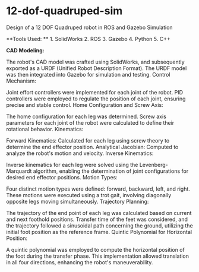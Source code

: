 # 12-dof-quadruped-sim
Design of a 12 DOF Quadruped robot in ROS and Gazebo Simulation

**Tools Used:
**  1. SolidWorks
  2. ROS
  3. Gazebo
  4. Python
  5. C++

**CAD Modeling:**

The robot's CAD model was crafted using SolidWorks, and subsequently exported as a URDF (Unified Robot Description Format).
The URDF model was then integrated into Gazebo for simulation and testing.
Control Mechanism:

Joint effort controllers were implemented for each joint of the robot.
PID controllers were employed to regulate the position of each joint, ensuring precise and stable control.
Home Configuration and Screw Axis:

The home configuration for each leg was determined.
Screw axis parameters for each joint of the robot were calculated to define their rotational behavior.
Kinematics:

Forward Kinematics: Calculated for each leg using screw theory to determine the end effector position.
Analytical Jacobian: Computed to analyze the robot's motion and velocity.
Inverse Kinematics:

Inverse kinematics for each leg were solved using the Levenberg-Marquardt algorithm, enabling the determination of joint configurations for desired end effector positions.
Motion Types:

Four distinct motion types were defined: forward, backward, left, and right.
These motions were executed using a trot gait, involving diagonally opposite legs moving simultaneously.
Trajectory Planning:

The trajectory of the end point of each leg was calculated based on current and next foothold positions.
Transfer time of the feet was considered, and the trajectory followed a sinusoidal path concerning the ground, utilizing the initial foot position as the reference frame.
Quintic Polynomial for Horizontal Position:

A quintic polynomial was employed to compute the horizontal position of the foot during the transfer phase.
This implementation allowed translation in all four directions, enhancing the robot's maneuverability.
